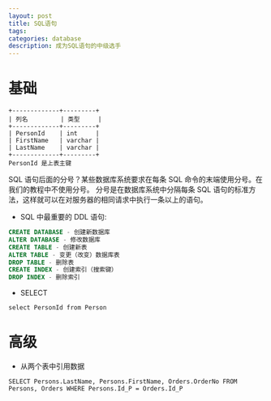 ```yaml
---
layout: post
title: SQL语句
tags:
categories: database
description: 成为SQL语句的中级选手
---
```


# 基础

```
+-------------+---------+
| 列名         | 类型     |
+-------------+---------+
| PersonId    | int     |
| FirstName   | varchar |
| LastName    | varchar |
+-------------+---------+
PersonId 是上表主键
```

SQL 语句后面的分号？某些数据库系统要求在每条 SQL 命令的末端使用分号。在我们的教程中不使用分号。
分号是在数据库系统中分隔每条 SQL 语句的标准方法，这样就可以在对服务器的相同请求中执行一条以上的语句。

* SQL 中最重要的 DDL 语句:

```SQL
CREATE DATABASE - 创建新数据库
ALTER DATABASE - 修改数据库
CREATE TABLE - 创建新表
ALTER TABLE - 变更（改变）数据库表
DROP TABLE - 删除表
CREATE INDEX - 创建索引（搜索键）
DROP INDEX - 删除索引
```

* SELECT

`select PersonId from Person`


# 高级

* 从两个表中引用数据
  
`SELECT Persons.LastName, Persons.FirstName, Orders.OrderNo
FROM Persons, Orders
WHERE Persons.Id_P = Orders.Id_P `